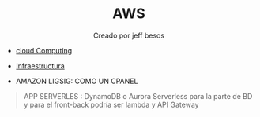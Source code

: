 <h1 align="center"> AWS </h1>

<p align="center"> Creado por jeff besos </p>

- [cloud Computing](cloudComputing.md)
- [Infraestructura](infraestructura.md)


- AMAZON LIGSIG: COMO UN CPANEL
> APP SERVERLES : DynamoDB o Aurora Serverless para la parte de BD y para el front-back podría ser lambda y API Gateway

